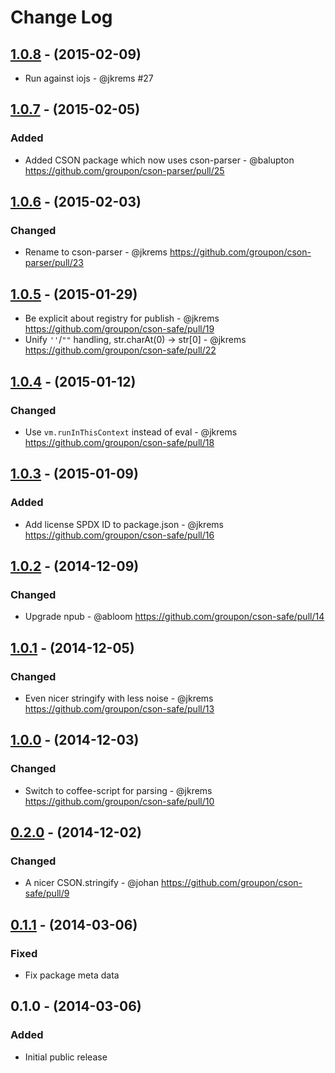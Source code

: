 # Change Log



## [1.0.8] - (2015-02-09)
- Run against iojs - @jkrems #27



## [1.0.7] - (2015-02-05)

### Added
- Added CSON package which now uses cson-parser - @balupton
  https://github.com/groupon/cson-parser/pull/25



## [1.0.6] - (2015-02-03)

### Changed
- Rename to cson-parser - @jkrems
  https://github.com/groupon/cson-parser/pull/23



## [1.0.5] - (2015-01-29)
- Be explicit about registry for publish - @jkrems
  https://github.com/groupon/cson-safe/pull/19
- Unify `''`/`""` handling, str.charAt(0) -> str[0] - @jkrems
  https://github.com/groupon/cson-safe/pull/22



## [1.0.4] - (2015-01-12)

### Changed
- Use `vm.runInThisContext` instead of eval - @jkrems
  https://github.com/groupon/cson-safe/pull/18



## [1.0.3] - (2015-01-09)

### Added
- Add license SPDX ID to package.json - @jkrems
  https://github.com/groupon/cson-safe/pull/16



## [1.0.2] - (2014-12-09)

### Changed
- Upgrade npub - @abloom
  https://github.com/groupon/cson-safe/pull/14



## [1.0.1] - (2014-12-05)

### Changed
- Even nicer stringify with less noise - @jkrems
  https://github.com/groupon/cson-safe/pull/13



## [1.0.0] - (2014-12-03)

### Changed
- Switch to coffee-script for parsing - @jkrems
  https://github.com/groupon/cson-safe/pull/10



## [0.2.0] - (2014-12-02)

### Changed
- A nicer CSON.stringify - @johan
  https://github.com/groupon/cson-safe/pull/9



## [0.1.1] - (2014-03-06)

### Fixed
- Fix package meta data



## 0.1.0 - (2014-03-06)

### Added
- Initial public release


[1.0.8]: https://github.com/groupon/cson-parser/compare/v1.0.7...v1.0.8
[1.0.7]: https://github.com/groupon/cson-parser/compare/v1.0.6...v1.0.7
[1.0.6]: https://github.com/groupon/cson-parser/compare/v1.0.5...v1.0.6
[1.0.5]: https://github.com/groupon/cson-parser/compare/v1.0.4...v1.0.5
[1.0.4]: https://github.com/groupon/cson-parser/compare/v1.0.3...v1.0.4
[1.0.3]: https://github.com/groupon/cson-parser/compare/v1.0.2...v1.0.3
[1.0.2]: https://github.com/groupon/cson-parser/compare/v1.0.1...v1.0.2
[1.0.1]: https://github.com/groupon/cson-parser/compare/v1.0.0...v1.0.1
[1.0.0]: https://github.com/groupon/cson-parser/compare/v0.2.0...v1.0.0
[0.2.0]: https://github.com/groupon/cson-parser/compare/v0.1.1...v0.2.0
[0.1.1]: https://github.com/groupon/cson-parser/compare/v0.1.0...v0.1.1

